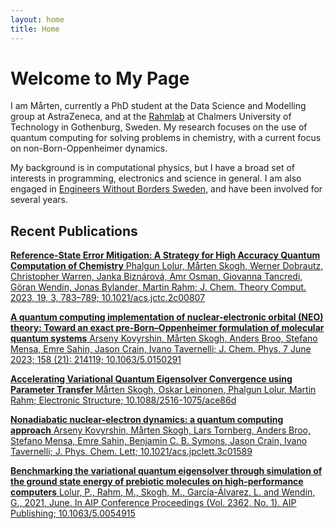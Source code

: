 ```yaml
---
layout: home
title: Home
---
```


# Welcome to My Page

I am Mårten, currently a PhD student at the Data Science and Modelling group at AstraZeneca, and at the [Rahmlab](https://rahmlab.com/) at Chalmers University of Technology in Gothenburg, Sweden. My research focuses on the use of quantum computing for solving problems in chemistry, with a current focus on non-Born-Oppenheimer dynamics.

My background is in computational physics, but I have a broad set of interests in programming, electronics and science in general. I am also engaged in [Engineers Without Borders Sweden](https://ewb-swe.org), and have been involved for several years.


## Recent Publications
[__Reference-State Error Mitigation: A Strategy for High Accuracy Quantum Computation of Chemistry__
Phalgun Lolur, Mårten Skogh, Werner Dobrautz, Christopher Warren, Janka Biznárová, Amr Osman, Giovanna Tancredi, Göran Wendin, Jonas Bylander, Martin Rahm; J. Chem. Theory Comput. 2023, 19, 3, 783–789; 10.1021/acs.jctc.2c00807](https://doi.org/10.1021/acs.jctc.2c00807)

[__A quantum computing implementation of nuclear-electronic orbital (NEO) theory: Toward an exact pre-Born–Oppenheimer formulation of molecular quantum systems__
Arseny Kovyrshin, Mårten Skogh, Anders Broo, Stefano Mensa, Emre Sahin, Jason Crain, Ivano Tavernelli; J. Chem. Phys. 7 June 2023; 158 (21): 214119; 10.1063/5.0150291](https://doi.org/10.1063/5.0150291)

[__Accelerating Variational Quantum Eigensolver Convergence using Parameter Transfer__
Mårten Skogh, Oskar Leinonen, Phalgun Lolur, Martin Rahm; Electronic Structure; 10.1088/2516-1075/ace86d](https://doi.org/10.1088/2516-1075/ace86d)

[__Nonadiabatic nuclear-electron dynamics: a quantum computing approach__
Arseny Kovyrshin, Mårten Skogh, Lars Tornberg, Anders Broo, Stefano Mensa, Emre Sahin, Benjamin C. B. Symons, Jason Crain, Ivano Tavernelli; J. Phys. Chem. Lett; 10.1021/acs.jpclett.3c01589](https://doi.org/10.1021/acs.jpclett.3c01589)

[__Benchmarking the variational quantum eigensolver through simulation of the ground state energy of prebiotic molecules on high-performance computers__
Lolur, P., Rahm, M., Skogh, M., García-Álvarez, L. and Wendin, G., 2021, June. In AIP Conference Proceedings (Vol. 2362, No. 1). AIP Publishing; 10.1063/5.0054915](https://doi.org/10.1063/5.0054915)

